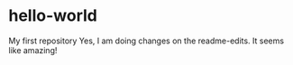 # hello-world
My first repository
Yes, I am doing changes on the readme-edits.
It seems like amazing!
